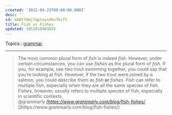 ```yaml
---
created: '2022-04-23T00:00:00.000Z'
desc: ''
id: bb0tl0mjfqptoyxdhu7kzft
title: Fish vs Fishes
updated: 1652818003655
---
```

   
Topics::  [grammar](../topics/grammar.md)   
   
   
---   
   
<blockquote class="quoteback" darkmode="" data-title="Fish%20or%20Fishes%3F" data-author="@grammarly" cite="https://www.grammarly.com/blog/fish-fishes/">   
                      The most common plural form of <em>fish</em> is indeed <em>fish</em>. However, under certain circumstances, you can use <em>fishes</em> as the plural form of <em>fish</em>. If you, for example, see two trout swimming together, you could say that you’re looking at fish. However, if the two trout were joined by a salmon, you could describe them as <em>fish</em> <b>or</b> <em>fishes</em>. <em>Fish</em> can refer to multiple fish, especially when they are all the same species of fish. <em>Fishes</em>, however, usually refers to multiple species of fish, especially in scientific contexts.   
                      <footer>@grammarly <cite><a href="https://www.grammarly.com/blog/fish-fishes/">[https://www.grammarly.com/blog/fish-fishes/</a></cite></footer>](https://www.grammarly.com/blog/fish-fishes/</a></cite></footer>)   
                      </blockquote>